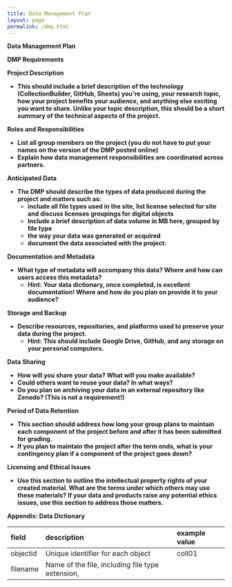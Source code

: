 ```yaml
---
title: Data Management Plan
layout: page
permalink: /dmp.html
---
```


**Data Management Plan**

**DMP Requirements**

**Project Description**

* **This should include a brief description of the technology (CollectionBuilder, GitHub, Sheets) you're using, your research topic, how your project benefits your audience, and anything else exciting you want to share. Unlike your topic description, this should be a short summary of the technical aspects of the project.**

**Roles and Responsibilities**

* **List all group members on the project (you do not have to put your names on the version of the DMP posted online)**  
* **Explain how data management responsibilities are coordinated across partners.**

**Anticipated Data**

* **The DMP should describe the types of data produced during the project and matters such as:**  
  * **include all file types used in the site, list license selected for site and discuss licenses groupings for digital objects**  
  * **Include a brief description of data volume in MB here, grouped by file type**  
  * **the way your data was generated or acquired**  
  * **document the data associated with the project:**

**Documentation and Metadata**

* **What type of metadata will accompany this data? Where and how can users access this metadata?**  
  * **Hint: Your data dictionary, once completed, is excellent documentation\! Where and how do you plan on provide it to your audience?**

**Storage and Backup** 

* **Describe resources, repositories, and platforms used to preserve your data during the project.**  
  * **Hint: This should include Google Drive, GitHub, and any storage on your personal computers.**

**Data Sharing**

* **How will you share your data? What will you make available?**  
* **Could others want to reuse your data? In what ways?**  
* **Do you plan on archiving your data in an external repository like Zenodo? (This is not a requirement\!)**

**Period of Data Retention**

* **This section should address how long your group plans to maintain each component of the project before and after it has been submitted for grading.**  
* **If you plan to maintain the project after the term ends, what is your contingency plan if a component of the project goes down?**

**Licensing and Ethical Issues**

* **Use this section to outline the intellectual property rights of your created material.  What are the terms under which others may use these materials? If your data and products raise any potential ethics issues, use this section to address those matters.**

**Appendix: Data Dictionary**

| field | description | example value |
| :---- | :---- | :---- |
| objectid | Unique identifier for each object | coll01 |
| filename | Name of the file, including file type extension,  |  |

